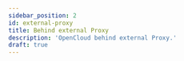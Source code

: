 ```yaml
---
sidebar_position: 2
id: external-proxy
title: Behind external Proxy
description: 'OpenCloud behind external Proxy.'
draft: true
---
```

